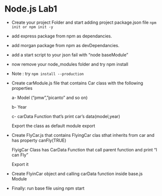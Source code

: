
# Node.js Lab1


- Create your project Folder and start adding project package.json file
``npm init or npm init -y``
- add express package from npm as dependancies.
- add morgan package from npm as devDependancies.
- add a start script to your json fail with “node baseModule”
- now remove your node_modules folder and try npm install
- Note : try ``npm install --production``
- Create carModule.js file that contains Car class with the following properties

    a- Model (“pmw”,”picanto” and so on)

    b- Year

    c- carData Function that’s print car’s data(model,year)

    Export the class as default module export

- Create FlyCar.js that contains FlyingCar clas sthat inherits from car and has property canFly(TRUE)

    FlyigCar Class has CarData Function that call parent function and print “I can Fly”

    Export it

- Create FlyinCar object and calling carData function inside base.js Module

- Finally: run base file using npm start

